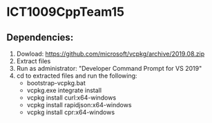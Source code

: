 # ICT1009CppTeam15

## Dependencies:
1. Dowload: https://github.com/microsoft/vcpkg/archive/2019.08.zip
2. Extract files
3. Run as administrator: "Developer Command Prompt for VS 2019"
4. cd to extracted files and run the following:
   * bootstrap-vcpkg.bat
   * vcpkg.exe integrate install
   * vcpkg install curl:x64-windows
   * vcpkg install rapidjson:x64-windows
   * vcpkg install cpr:x64-windows
